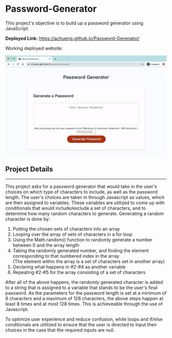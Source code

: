 # Password-Generator

This project's objective is to build up a password generator using JavaScript.

**Deployed Link:** https://achueng.github.io/Password-Generator/

Working deployed website:

![Password Generator Preview](./assets/password-generator-preview.gif)


## Project Details

<hr>

This project asks for a password generator that would take in the user's choices on which type of characters to include, as well as the password length. 
The user's choices are taken in through Javascript as values, which are then assigned to variables. These variables are utilized to come up with conditionals that would include/exclude a set of characters, and to determine how many random characters to generate. Generating a random character is done by: 

1. Putting the chosen sets of characters into an array
2. Looping over the array of sets of characters in a for loop
3. Using the Math.random() function to randomly generate a number between 0 and the array length
4. Taking the randomly generated number, and finding the element corresponding to that numbered index in the array
    <br> 
    (The element within the array is a set of characters set in another array)
5. Declaring what happens in #2-#4 as another variable
6. Repeating #2-#5 for the array consisting of a set of characters

After all of the above happens, the randomly generated character is added to a string that is assigned to a variable that stands to be the user's final password. As the parameters for the password length is set at a minimum of 8 characters and a maximum of 128 characters, the above steps happen at least 8 times and at most 128 times. This is achieveable through the use of Javascript. 

To optimize user experience and reduce confusion, while loops and if/else conditionals are utililzed to ensure that the user is directed to input their choices in the case that the required inputs are null. 